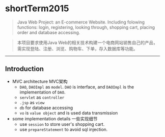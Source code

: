# shortTerm2015

>Java Web Project: an E-commerce Website. Including folowing functions: login, registering, looking through, shopping cart, placing order and database accessing.

>本项目要求使用Java Web的相关技术构建一个电商网站销售自己的产品，需实现登陆、注册、浏览、购物车、下单，存入数据库等功能。

---

## Introduction

- MVC architecture MVC架构
    * `DAO`, `DAOImpl` as `model`. `DAO` is interface, and `DAOImpl` is the implementation of `DAO`.
    * `servlet` as `controller`
    * `.jsp` as `view`
    * `db` for database accessing
    * `vo` is `value object` and is used data transmission
- some implementation details 一些实现细节
    * use `session` to store user's shopping cart.
    * use `prepareStatement` to avoid sql injection.
    